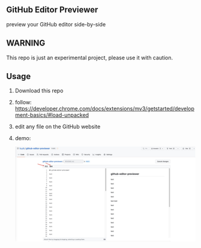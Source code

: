 ## GitHub Editor Previewer

preview your GitHub editor side-by-side

## WARNING

This repo is just an experimental project, please use it with caution.

## Usage

1. Download this repo
2. follow: https://developer.chrome.com/docs/extensions/mv3/getstarted/development-basics/#load-unpacked
3. edit any file on the GitHub website
4. demo:

   ![usage-demo](./images/usage-demo.jpeg)
